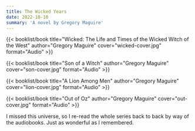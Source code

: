 ```yaml
---
title: The Wicked Years
date: 2022-10-10
summary: 'A novel by Gregory Maguire'
---
```


{{< booklist/book
title="Wicked: The Life and Times of the Wicked Witch of the West"
author="Gregory Maguire"
cover="wicked-cover.jpg"
format="Audio" >}}

{{< booklist/book
title="Son of a Witch"
author="Gregory Maguire"
cover="son-cover.jpg"
format="Audio" >}}

{{< booklist/book
title="A Lion Among Men"
author="Gregory Maguire"
cover="lion-cover.jpg"
format="Audio" >}}

{{< booklist/book
title="Out of Oz"
author="Gregory Maguire"
cover="out-cover.jpg"
format="Audio" >}}

I missed this universe, so I re-read the whole series back to back by way of the audiobooks. Just as wonderful as I remembered.